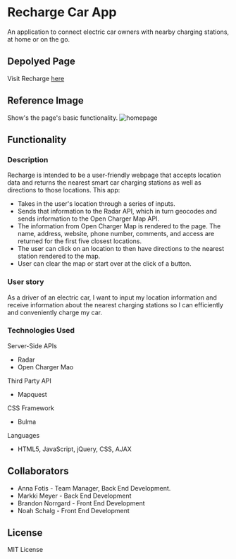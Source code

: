 # Recharge Car App
An application to connect electric car owners with nearby charging stations, at home or on the go.

## Depolyed Page
Visit Recharge [here](https://markkimeyer.github.io/RechargeCarApp/)

## Reference Image
Show's the page's basic functionality.
![homepage](HTML-Assets/assets/pictures/referenceImage.png)

## Functionality
### Description
 Recharge is intended to be a user-friendly webpage that accepts location data and returns the nearest smart car charging stations as well as directions to those locations. This app:
 * Takes in the user's location through a series of inputs.
 * Sends that information to the Radar API, which in turn geocodes and sends information to the Open Charger Map API.
 * The information from Open Charger Map is rendered to the page. The name, address, website, phone number, comments, and access are returned for the first five closest locations.
 * The user can click on an location to then have directions to the nearest station rendered to the map.
 * User can clear the map or start over at the click of a button.
 
### User story
  As a driver of an electric car, I want to input my location information and receive information about the nearest charging stations so I can efficiently and conveniently charge my car. 
  
### Technologies Used
Server-Side APIs
* Radar
* Open Charger Mao

Third Party API
* Mapquest

CSS Framework
* Bulma

Languages
* HTML5, JavaScript, jQuery, CSS, AJAX

## Collaborators
* Anna Fotis - Team Manager, Back End Development.
* Markki Meyer - Back End Development
* Brandon Norrgard - Front End Development
* Noah Schalg - Front End Development
 
 ## License
 MIT License